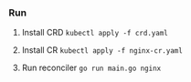 ### Run

1. Install CRD 
```kubectl apply -f crd.yaml```

2. Install CR
```kubectl apply -f nginx-cr.yaml```

3. Run reconciler
```go run main.go nginx```